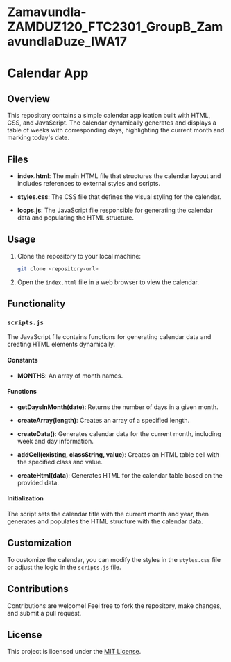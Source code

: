 # Zamavundla-ZAMDUZ120_FTC2301_GroupB_ZamavundlaDuze_IWA17

# Calendar App

## Overview

This repository contains a simple calendar application built with HTML, CSS, and JavaScript. The calendar dynamically generates and displays a table of weeks with corresponding days, highlighting the current month and marking today's date.

## Files

- **index.html**: The main HTML file that structures the calendar layout and includes references to external styles and scripts.

- **styles.css**: The CSS file that defines the visual styling for the calendar.

- **loops.js**: The JavaScript file responsible for generating the calendar data and populating the HTML structure.

## Usage

1. Clone the repository to your local machine:

   ```bash
   git clone <repository-url>
   ```

2. Open the `index.html` file in a web browser to view the calendar.

## Functionality

### `scripts.js`

The JavaScript file contains functions for generating calendar data and creating HTML elements dynamically.

#### Constants

- **MONTHS**: An array of month names.

#### Functions

- **getDaysInMonth(date)**: Returns the number of days in a given month.

- **createArray(length)**: Creates an array of a specified length.

- **createData()**: Generates calendar data for the current month, including week and day information.

- **addCell(existing, classString, value)**: Creates an HTML table cell with the specified class and value.

- **createHtml(data)**: Generates HTML for the calendar table based on the provided data.

#### Initialization

The script sets the calendar title with the current month and year, then generates and populates the HTML structure with the calendar data.

## Customization

To customize the calendar, you can modify the styles in the `styles.css` file or adjust the logic in the `scripts.js` file.

## Contributions

Contributions are welcome! Feel free to fork the repository, make changes, and submit a pull request.

## License

This project is licensed under the [MIT License](LICENSE).